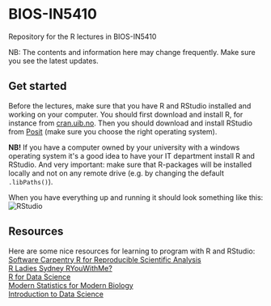 # BIOS-IN5410
Repository for the R lectures in BIOS-IN5410

NB: The contents and information here may change frequently. Make sure you see the latest updates.  

## Get started
Before the lectures, make sure that you have R and RStudio installed and working on your computer. You should first download and install R, for instance from [cran.uib.no](https://cran.uib.no/). Then you should download and install RStudio from [Posit](https://posit.co/download/rstudio-desktop/) (make sure you choose the right operating system).  

**NB!** If you have a computer owned by your university with a windows operating system it's a good idea to have your IT department install R and RStudio. And very important: make sure that R-packages will be installed locally and not on any remote drive (e.g. by changing the default `.libPaths()`).

When you have everything up and running it should look something like this:
![RStudio](images/rstudio.png)  

  
  
  ## Resources
  Here are some nice resources for learning to program with R and RStudio:  
  [Software Carpentry R for Reproducible Scientific Analysis](https://swcarpentry.github.io/r-novice-gapminder/)  
  [R Ladies Sydney RYouWithMe?](https://rladiessydney.org/courses/ryouwithme/)  
  [R for Data Science](https://r4ds.hadley.nz/)  
  [Modern Statistics for Modern Biology](https://web.stanford.edu/class/bios221/book/)  
  [Introduction to Data Science](https://rafalab.dfci.harvard.edu/dsbook-part-1/)
